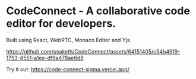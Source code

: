 # CodeConnect - A collaborative code editor for developers.
 Built using React, WebRTC, Monaco Editor and Yjs.


https://github.com/usaketh/CodeConnect/assets/64151405/c54b49f9-1753-4551-a1ee-df9a478ae6d8

Try it out: https://code-connect-sigma.vercel.app/




















